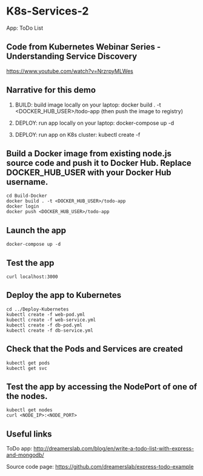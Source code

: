 # K8s-Services-2
App: ToDo List

## Code from Kubernetes Webinar Series - Understanding Service Discovery
https://www.youtube.com/watch?v=NrzrpyMLWes

## Narrative for this demo
1. BUILD: build image locally on your laptop: docker build . -t <DOCKER_HUB_USER>/todo-app  (then push the image to registry)

2. DEPLOY: run app locally on your laptop: docker-compose up -d 

3. DEPLOY: run app on K8s cluster: kubectl create -f



## Build a Docker image from existing node.js source code and push it to Docker Hub. Replace DOCKER_HUB_USER with your Docker Hub username.
```
cd Build-Docker
docker build . -t <DOCKER_HUB_USER>/todo-app
docker login
docker push <DOCKER_HUB_USER>/todo-app
```

## Launch the app
```
docker-compose up -d
```

## Test the app
```
curl localhost:3000
```

## Deploy the app to Kubernetes
```
cd ../Deploy-Kubernetes
kubectl create -f web-pod.yml
kubectl create -f web-service.yml
kubectl create -f db-pod.yml
kubectl create -f db-service.yml
```

## Check that the Pods and Services are created
```
kubectl get pods
kubectl get svc
```


## Test the app by accessing the NodePort of one of the nodes.

```
kubectl get nodes
curl <NODE_IP>:<NODE_PORT>
```



## Useful links

ToDo app:
http://dreamerslab.com/blog/en/write-a-todo-list-with-express-and-mongodb/

Source code page:
https://github.com/dreamerslab/express-todo-example





